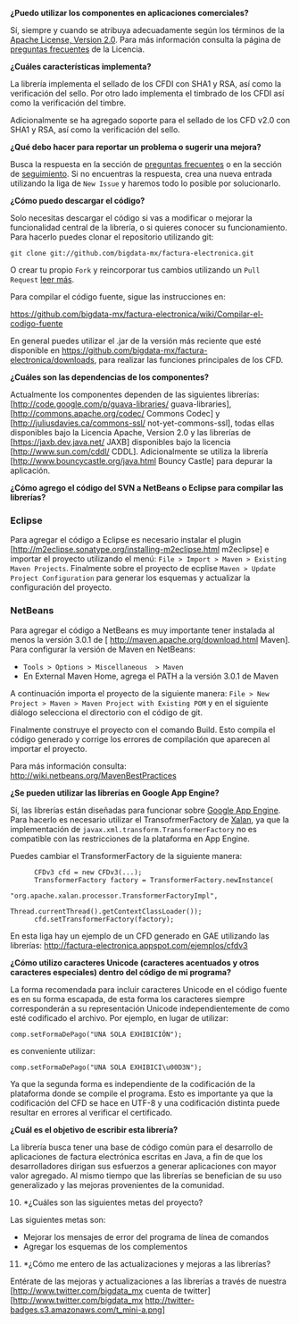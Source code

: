 **¿Puedo utilizar los componentes en aplicaciones comerciales?**

Sí, siempre y cuando se atribuya adecuadamente según los términos de la [Apache License, Version 2.0](http://www.apache.org/licenses/LICENSE-2.0). Para más información consulta la página de  [preguntas frecuentes](http://www.apache.org/foundation/licence-FAQ.html) de la Licencia.

**¿Cuáles características implementa?**

La librería implementa el sellado de los CFDI con SHA1 y RSA, así como la verificación del sello. Por otro lado implementa el timbrado de los CFDI así como la verificación del timbre.

Adicionalmente se ha agregado soporte para el  sellado de los CFD v2.0 con SHA1 y RSA, así como la verificación del sello.

**¿Qué debo hacer para reportar un problema o sugerir una mejora?**

Busca la respuesta en la sección de [preguntas frecuentes](https://github.com/bigdata-mx/factura-electronica/wiki/Preguntas-frecuentes) o en la sección de 
[seguimiento](https://github.com/bigdata-mx/factura-electronica/issues?state=open). Si no encuentras la respuesta, crea una nueva entrada utilizando la liga de `New Issue` y haremos todo lo posible por solucionarlo.

**¿Cómo puedo descargar el código?**

Solo necesitas descargar el código si vas a modificar o mejorar la funcionalidad central de la librería, o si quieres conocer su funcionamiento. Para hacerlo puedes clonar el repositorio utilizando git:

```
git clone git://github.com/bigdata-mx/factura-electronica.git
```

O crear tu propio `Fork` y reincorporar tus cambios utilizando un `Pull Request` [leer más](https://help.github.com/articles/fork-a-repo). 

Para compilar el código fuente, sigue las instrucciones en: 

https://github.com/bigdata-mx/factura-electronica/wiki/Compilar-el-codigo-fuente

En general puedes utilizar el .jar de la versión más reciente que esté disponible en https://github.com/bigdata-mx/factura-electronica/downloads, para realizar las funciones principales de los CFD.

**¿Cuáles son las dependencias de los componentes?**

Actualmente los componentes dependen de las siguientes librerías: [http://code.google.com/p/guava-libraries/ guava-libraries], [http://commons.apache.org/codec/ Commons Codec] y [http://juliusdavies.ca/commons-ssl/ not-yet-commons-ssl], todas ellas disponibles bajo la Licencia Apache, Version 2.0 y las librerías de [https://jaxb.dev.java.net/ JAXB] disponibles bajo la licencia [http://www.sun.com/cddl/ CDDL]. Adicionalmente se utiliza la librería [http://www.bouncycastle.org/java.html Bouncy Castle] para depurar la aplicación.

**¿Cómo agrego el código del SVN a NetBeans o Eclipse para compilar las librerías?**

### Eclipse

Para agregar el código a Eclipse es necesario instalar el plugin [http://m2eclipse.sonatype.org/installing-m2eclipse.html m2eclipse] 
e importar el proyecto utilizando el menú: `File > Import > Maven > Existing Maven Projects`.
Finalmente sobre el proyecto de ecplise `Maven > Update Project Configuration` para generar los esquemas y actualizar la configuración del proyecto.

### NetBeans
Para agregar el código a NetBeans es muy importante tener instalada al menos la versión 3.0.1 de [
http://maven.apache.org/download.html Maven].  Para configurar la versión de Maven en NetBeans:

* `Tools > Options > Miscellaneous  > Maven`
* En External Maven Home, agrega el PATH a la versión 3.0.1 de Maven

A continuación importa el proyecto de la siguiente manera: `File > New Project > Maven > Maven Project with Existing POM` 
y en el siguiente diálogo selecciona el directorio con el código de git.  

Finalmente construye el proyecto con el comando Build. Esto compila el código generado y corrige los errores de compilación
que aparecen al importar el proyecto.

Para más información consulta: http://wiki.netbeans.org/MavenBestPractices

**¿Se pueden utilizar las librerías en Google App Engine?**

Sí, las librerías están diseñadas para funcionar sobre [Google App Engine](http://code.google.com/appengine/). Para hacerlo es necesario utilizar el TransofrmerFactory de [Xalan](http://xml.apache.org/xalan-j/), ya que la implementación de `javax.xml.transform.TransformerFactory` no es compatible con las restricciones de la plataforma en App Engine. 

Puedes cambiar el TransformerFactory de la siguiente manera:

```
      CFDv3 cfd = new CFDv3(...);
      TransformerFactory factory = TransformerFactory.newInstance(
                        "org.apache.xalan.processor.TransformerFactoryImpl",
                         Thread.currentThread().getContextClassLoader()); 
      cfd.setTransformerFactory(factory);
```

En esta liga hay un ejemplo de un CFD generado en GAE utilizando las librerías: http://factura-electronica.appspot.com/ejemplos/cfdv3

**¿Cómo utilizo caracteres Unicode (caracteres acentuados y otros caracteres especiales) dentro del código de mi programa?**

La forma recomendada para incluir caracteres Unicode en el código fuente es en su forma escapada, de esta forma los caracteres siempre corresponderán a su representación Unicode independientemente de como esté codificado el archivo. Por ejemplo, en lugar de utilizar: 

   ```comp.setFormaDePago("UNA SOLA EXHIBICIÓN");```

es conveniente utilizar:

   ```comp.setFormaDePago("UNA SOLA EXHIBICI\u00D3N");```

Ya que la segunda forma es independiente de la codificación de la plataforma donde se compile el programa. Esto es importante ya que la codificación del CFD se hace en UTF-8 y una codificación distinta puede resultar en errores al verificar el certificado.

**¿Cuál es el objetivo de escribir esta librería?**

La librería busca tener una base de código común para el desarrollo de aplicaciones de factura electrónica escritas en Java, a fin de que los desarrolladores  dirigan sus esfuerzos a generar aplicaciones con mayor valor agregado. Al mismo tiempo que las librerías se benefician de su uso generalizado y las mejoras provenientes de la comunidad.

10. *¿Cuáles son las siguientes metas del proyecto?

Las siguientes metas son:
  * Mejorar los mensajes de error del programa de línea de comandos
  * Agregar los esquemas de los complementos

11. *¿Cómo me entero de las actualizaciones y mejoras a las librerías?

Entérate de las mejoras y actualizaciones a las librerías a través de nuestra [http://www.twitter.com/bigdata_mx cuenta de twitter]  [http://www.twitter.com/bigdata_mx http://twitter-badges.s3.amazonaws.com/t_mini-a.png]